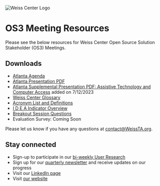 ![Weiss Center Logo](https://github.com/WeissCenter/os3-resources/assets/138719250/63dbdc58-aff9-429a-864b-2e2c3b42fbfb)
# OS3 Meeting Resources
Please see the below resources for Weiss Center Open Source Solution Stakeholder (OS3) Meetings.

## Downloads

- [Atlanta Agenda](https://github.com/WeissCenter/os3-resources/raw/3db4f7d931eb70168e436a2b7c9a617d48848492/Atlanta%20OS3%20Agenda.pdf)
- [Atlanta Presentation PDF](https://github.com/WeissCenter/os3-resources/raw/main/OS3_Atlanta_2023_7_18.pdf)
- [Atlanta Supplemental Presentation PDF: Assistive Technology and Computer Access](https://github.com/WeissCenter/os3-resources/raw/main/Assistive%20Technology%20and%20Computer%20Access%20Presentation.pdf) added on 7/12/2023
- [Weiss Center Glossary](https://github.com/WeissCenter/os3-resources/raw/main/Weiss%20Center%20Glossary.pdf)
- [Acronym List and Definitions](https://github.com/WeissCenter/os3-resources/raw/main/Acronym%20List%20and%20Definitions.pdf)
- [I D E A Indicator Overview](https://github.com/WeissCenter/os3-resources/raw/main/I%20D%20E%20A%20Indicator%20Overview.pdf)
- [Breakout Session Questions](https://weisscenter.github.io/os3-resources/questions/)
- Evaluation Survey: Coming Soon

Please let us know if you have any questions at contact@WeissTA.org.


## Stay connected

- Sign-up to participate in our [bi-weekly User Research](https://forms.office.com/r/0qubViMB0Z)
- Sign up for our [quarterly newsletter](https://weissta.us21.list-manage.com/subscribe?u=0b94d35cfd81888df9e58f4e7&id=f4c57fe31e) and receive updates on our progress
- Visit our [LinkedIn page](https://www.linkedin.com/company/rhonda-weiss-center/)
- Visit [our website](https://www.weissta.org/)
